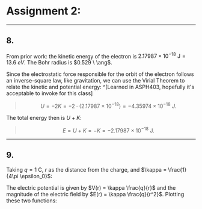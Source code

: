 # Assignment 2:
***

## 8. 

From prior work: the kinetic energy of the electron is $2.17987\times10^{-18}\text{ J} = 13.6 \ eV$. The Bohr radius is $0.529 \ \ang$. 

Since the electrostatic force responsible for the orbit of the electron follows an inverse-square law, like gravitation, we can use the Virial Theorem to relate the kinetic and potential energy: ^[Learned in ASPH403, hopefully it's acceptable to invoke for this class]

> $$U = -2K = -2\cdot(2.17987\times10^{-18}) = -4.35974 \times 10^{-18} \ J.$$

The total energy then is $U + K$:

>$$E = U + K = -K = -2.17987\times10^{-18} \text{ J.}$$

***

## 9. 

Taking $q=1\text{ C}$, $r$ as the distance from the charge, and $\kappa = \frac{1}{4\pi \epsilon_0}$:

The electric potential is given by $V(r) = \kappa \frac{q}{r}$ and the magnitude of the electric field by $E(r) = \kappa \frac{q}{r^2}$. Plotting these two functions: 

